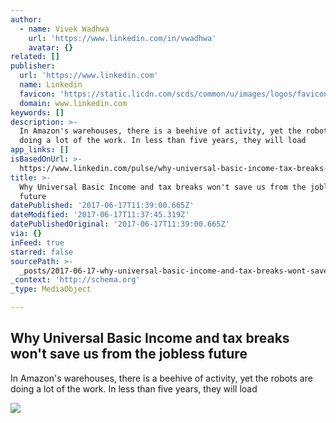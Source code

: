 ```yaml
---
author:
  - name: Vivek Wadhwa
    url: 'https://www.linkedin.com/in/vwadhwa'
    avatar: {}
related: []
publisher:
  url: 'https://www.linkedin.com'
  name: Linkedin
  favicon: 'https://static.licdn.com/scds/common/u/images/logos/favicons/v1/favicon.ico'
  domain: www.linkedin.com
keywords: []
description: >-
  In Amazon's warehouses, there is a beehive of activity, yet the robots are
  doing a lot of the work. In less than five years, they will load
app_links: []
isBasedOnUrl: >-
  https://www.linkedin.com/pulse/why-universal-basic-income-tax-breaks-wont-save-us-from-vivek-wadhwa?trk=v-feed&lipi=urn%3Ali%3Apage%3Ap_flagship3_feed%3Bc0U2ctfKcTtHhCjOMtp2tQ%3D%3D
title: >-
  Why Universal Basic Income and tax breaks won't save us from the jobless
  future
datePublished: '2017-06-17T11:39:00.665Z'
dateModified: '2017-06-17T11:37:45.319Z'
datePublishedOriginal: '2017-06-17T11:39:00.665Z'
via: {}
inFeed: true
starred: false
sourcePath: >-
  _posts/2017-06-17-why-universal-basic-income-and-tax-breaks-wont-save-us-from.md
_context: 'http://schema.org'
_type: MediaObject

---
```

<article style=""><h1>Why Universal Basic Income and tax breaks won't save us from the jobless future</h1><p>In Amazon's warehouses, there is a beehive of activity, yet the robots are doing a lot of the work. In less than five years, they will load</p><img src="https://media.licdn.com/mpr/mpr/AAEAAQAAAAAAAAvqAAAAJGRiZWEyYzU1LTc3Y2UtNGQxYi04ZjIxLTU0ZmYyYzA5ZDM0ZQ.jpg" /></article>